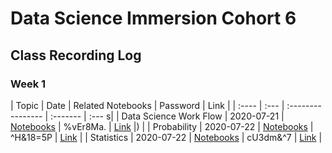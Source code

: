 # Data Science Immersion Cohort 6

## Class Recording Log

### Week 1

| Topic | Date | Related Notebooks | Password | Link |
| :---- | :--- | :---------------- | :------- | :--- s|
| Data Science Work Flow | 2020-07-21 | [Notebooks](link) | %vEr8Ma. | [Link](https://chegg.zoom.us/rec/share/7t1wI4_PrX9IbInRtliYAagzOKLbaaa8h3UarKANyUioid5jkdXbjeVJw5h_cH1k) |) |
| Probability | 2020-07-22 | [Notebooks](link) | ^H&18=5P | [Link](https://chegg.zoom.us/rec/share/x_RVLr-z5GROX9bTw0jhRKFmRtX_T6a80CUf_aFfzhyuV3Sz2X2yiIRns9iBKSqP) |
| Statistics | 2020-07-22 | [Notebooks](link) | cU3dm&^7 | [Link](https://chegg.zoom.us/rec/share/wfB5AOuh81FJE6fn52H9epM_Qae8eaa8hHBKrvdfnko6qXAj1YuzmFxPez9R0rE_) |
